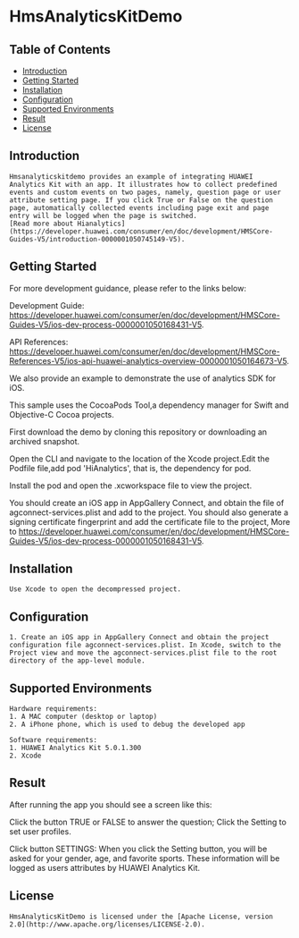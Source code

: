 # HmsAnalyticsKitDemo


## Table of Contents

* [Introduction](#introduction)
* [Getting Started](#Getting-Started)
* [Installation](#installation)
* [Configuration ](#configuration )
* [Supported Environments](#supported-environments)
* [Result](#result)
* [License](#license)


## Introduction
	Hmsanalyticskitdemo provides an example of integrating HUAWEI Analytics Kit with an app. It illustrates how to collect predefined events and custom events on two pages, namely, question page or user attribute setting page. If you click True or False on the question page, automatically collected events including page exit and page entry will be logged when the page is switched.
	[Read more about Hianalytics](https://developer.huawei.com/consumer/en/doc/development/HMSCore-Guides-V5/introduction-0000001050745149-V5).
	

## Getting Started

For more development guidance, please refer to the links below:

Development Guide: https://developer.huawei.com/consumer/en/doc/development/HMSCore-Guides-V5/ios-dev-process-0000001050168431-V5.

API References: https://developer.huawei.com/consumer/en/doc/development/HMSCore-References-V5/ios-api-huawei-analytics-overview-0000001050164673-V5.

We also provide an example to demonstrate the use of analytics SDK for iOS.

This sample uses the CocoaPods Tool,a dependency manager for Swift and Objective-C Cocoa projects.

First download the demo by cloning this repository or downloading an archived snapshot.

Open the CLI and navigate to the location of the Xcode project.Edit the Podfile file,add pod 'HiAnalytics', that is, the dependency for pod. 

Install the pod and open the .xcworkspace file to view the project.

You should create an iOS app in AppGallery Connect, and obtain the file of agconnect-services.plist and add to the project. You should also generate a signing certificate fingerprint and add the certificate file to the project,  More to https://developer.huawei.com/consumer/en/doc/development/HMSCore-Guides-V5/ios-dev-process-0000001050168431-V5.

## Installation
    Use Xcode to open the decompressed project.

## Configuration
    1. Create an iOS app in AppGallery Connect and obtain the project configuration file agconnect-services.plist. In Xcode, switch to the Project view and move the agconnect-services.plist file to the root directory of the app-level module. 

## Supported Environments
    Hardware requirements:
    1. A MAC computer (desktop or laptop)
    2. A iPhone phone, which is used to debug the developed app
    
    Software requirements:
    1. HUAWEI Analytics Kit 5.0.1.300
    2. Xcode


## Result
After running the app you should see a screen like this:

Click the button TRUE or FALSE to answer the question; Click the Setting to 
set user profiles.

Click button SETTINGS:
When you click the Setting button, you will be asked for your gender, age, and favorite sports. These information will be logged as users attributes by HUAWEI Analytics Kit.


##  License
    HmsAnalyticsKitDemo is licensed under the [Apache License, version 2.0](http://www.apache.org/licenses/LICENSE-2.0).

